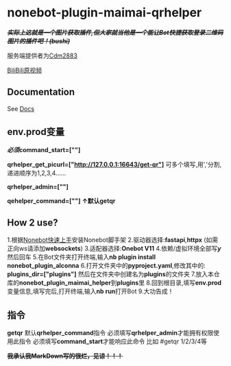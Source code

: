 # nonebot-plugin-maimai-qrhelper

***~~实际上这就是一个图片获取插件,但大家就当他是一个能让Bot快捷获取登录二维码图片的插件吧！(bushi)~~***

服务端提供者为[Cdm2883](https://github.com/Cdm2883/)

[BiliBili原视频](https://bilibili.com/BV1kT421r74M)

## Documentation

See [Docs](https://nonebot.dev/)

## env.prod变量
***必须*****command_start=[""]**

**qrhelper_get_picurl=["http://127.0.0.1:16643/get-qr"]**
可多个填写,用','分割,递进顺序为1,2,3,4......

**qrhelper_admin=[""]**

**qehelper_command=[""]**
**↑默认getqr**

## How 2 use?
1.根据[Nonebot快速上手](https://nonebot.dev/docs/quick-start)安装Nonebot脚手架
2.驱动器选择:**fastapi**,**httpx**
(如需正向ws请添加**websockets**)
3.适配器选择:**Onebot V11**
4.依赖/虚拟环境全部写***y***然后回车
5.在Bot文件夹打开终端,输入**nb plugin install nonebot_plugin_alconna**
6.打开文件夹中的**pyproject.yaml**,修改其中的:
**plugins_dir=["plugins"]**
然后在文件夹中创建名为**plugins**的文件夹
7.放入本仓库的**nonebot_plugin_maimai_helper**到**plugins**里
8.回到根目录,填写**env.prod**变量信息,填写完后,打开终端,输入**nb run**打开Bot
9.大功告成！

## 指令
**getqr** 默认**qrhelper_command**指令
必须填写**qrhelper_admin**才能拥有权限使用此指令
必须填写**command_start**才能响应此命令
比如 #getqr 1/2/3/4等 

**~~我承认我MarkDown写的很烂，见谅！！！~~**
